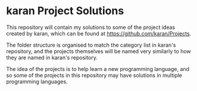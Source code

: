 karan Project Solutions
========
This repository will contain my solutions to some of the project ideas created by karan, which can be found at https://github.com/karan/Projects.

The folder structure is organised to match the category list in karan's repository, and the projects themselves will be named very similarly to how they are named in karan's repository.

The idea of the projects is to help learn a new programming language, and so some of the projects in this repository may have solutions in multiple programming languages.
